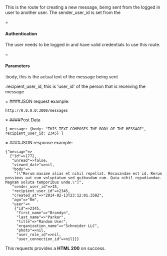 This is the route for creating a new message, being sent from the logged in user to another user. The sender_user_id is set from the

=
#### Authentication
The user needs to be logged in and have valid credentials to use this route.

=
#### Parameters
:body, this is the actual text of the message being sent

:recipient_user_id, this is 'user_id' of the person that is receiving the message

=
####JSON request example:
```
http://0.0.0.0:3000/messages
```

=
####Post Data
```
{ message: {body: "THIS TEXT COMPOSES THE BODY OF THE MESSAGE", recipient_user_id: 2345} }
```
=
####JSON response example:

```
{"message"=>
  {"id"=>1772,
   "unread"=>false,
   "viewed_date"=>nil,
   "body"=>
    "[\"Rerum maxime alias et nihil repellat. Recusandae est id. Rerum possimus aut eum voluptatum sed quibusdam cum. Quia nihil repudiandae. Magnam soluta temporibus unde.\"]",
   "sender_user_id"=>15,
   "recipient_user_id"=>2345,
   "created_at"=>"2014-02-13T23:12:01.350Z",
   "ago"=>"0m",
   "user"=>
    {"id"=>2345,
     "first_name"=>"Brandyn",
     "last_name"=>"Parker",
     "title"=>"Random User",
     "organization_name"=>"Schneider LLC",
     "photo"=>nil,
     "user_role_id"=>nil,
     "user_connection_id"=>nil}}}
```

This requests provides a <strong>HTML 200</strong> on success.